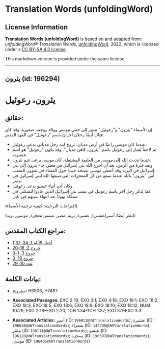 # Translation Words (unfoldingWord)

## License Information

**Translation Words (unfoldingWord)** is based on and adapted from: _unfoldingWord® Translation Words_, [unfoldingWord](https://unfoldingword.org/utw), 2022, which is licensed under a [CC BY-SA 4.0 license](https://creativecommons.org/licenses/by-sa/4.0/legalcode.en).

This markdown version is provided under the same license.



--------------------------------

## يثرون (id: 196294)

يثرون، رعوئيل
=============

حقائق:
------

إن الأسماء "يثرون" و"رعوئيل" تشير إلى حمي موسي ووالد زوجته، صفورة. وقد كان هناك أيضًا رجلان آخران باسم "رعوئيل" في العهد القديم.

* عندما كان موسى راعيًا في أرض مديان، تزوج ابنة رجل مدياني يدعى رعوئيل.
* ثم لاحقاً يُشار إلى رعوئيل باسم "يثرون، كاهن مديان". وقد يكون "رعوئيل" هو اسم عشيرته.
* عندما تحدث الله إلى موسى من العليقة المشتعلة، كان موسى يرعى غنم يثرون،
* وبعد فترة من الزمن، بعد أن أخرج الله بني إسرائيل من مصر، جاء يثرون إلى بني إسرائيل في البرية وقد أعطى موسى نصيحة جيدة حول القضاء في شؤون الشعب.
* آمن "يثرون" بالله عندما سمع عن كل المعجزات التي صنعها الله لبني إسرائيل في مصر.
* وكان أحد أبناء عيسو يدعى رعوئيل.
* كما يُذكر رجل آخر باسم رعوئيل في نسب بني إسرائيل الذين عادوا للسكنى في مملكة يهوذا بعد انتهاء سبيهم في بابل.

(اقتراحات الترجمة: كيفية ترجمة الأسماء)

(انظر أيضًا: أسير(مسبي), عشيرة, برية, مصر, عيسو, معجزة, موسى, برية)

مراجع الكتاب المقدس:
--------------------

* [1 أخبار الأيام 1: 34–37](https://ref.ly/1Chr1:34-1Chr1:37)
* [خروج 2: 18–20](https://ref.ly/Exod2:18-Exod2:20)
* [خروج 3: 1–3](https://ref.ly/Exod3:1-Exod3:3)
* [خروج 18: 3](https://ref.ly/Exod18:3)
* [عدد 10: 29](https://ref.ly/Num10:29)

بيانات الكلمة:
--------------

* سترونج: H3503, H7467

* **Associated Passages:** EXO 2:18; EXO 3:1; EXO 4:18; EXO 18:1; EXO 18:2; EXO 18:3; EXO 18:5; EXO 18:6; EXO 18:9; EXO 18:10; EXO 18:12; NUM 10:29; EXO 2:18–EXO 2:20; 1CH 1:34–1CH 1:37; EXO 3:1–EXO 3:3
* **Associated Articles:** أسير (ID: `196011@UWTranslationWords`); عشيرة (ID: `196030@UWTranslationWords`); صحراء (ID: `144735@UWTranslationWords`); مِصْر (ID: `196111@UWTranslationWords`); عيسو (ID: `196128@UWTranslationWords`); معجزة (ID: `196397@UWTranslationWords`); موسى (ID: `196405@UWTranslationWords`)


